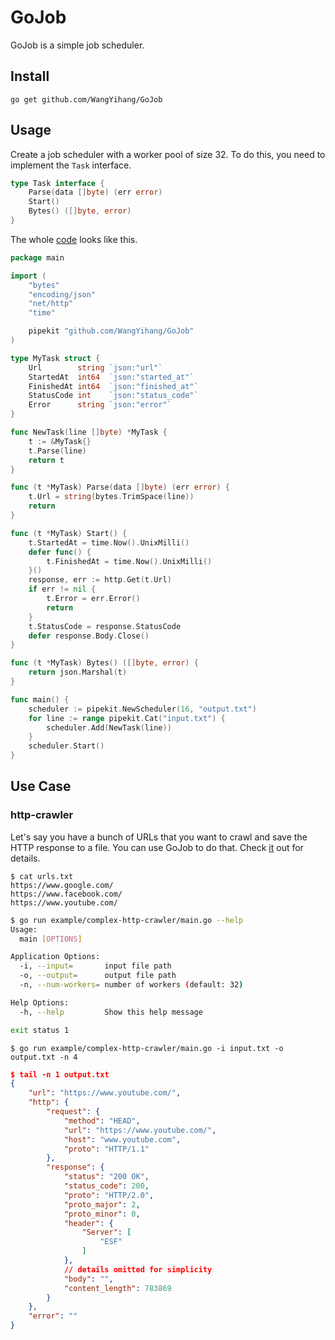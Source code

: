 # GoJob

GoJob is a simple job scheduler.

## Install

```
go get github.com/WangYihang/GoJob
```

## Usage

Create a job scheduler with a worker pool of size 32. To do this, you need to implement the `Task` interface.

```go
type Task interface {
	Parse(data []byte) (err error)
	Start()
	Bytes() ([]byte, error)
}
```

The whole [code](./example/simple-http-crawler/) looks like this.

```go
package main

import (
	"bytes"
	"encoding/json"
	"net/http"
	"time"

	pipekit "github.com/WangYihang/GoJob"
)

type MyTask struct {
	Url        string `json:"url"`
	StartedAt  int64  `json:"started_at"`
	FinishedAt int64  `json:"finished_at"`
	StatusCode int    `json:"status_code"`
	Error      string `json:"error"`
}

func NewTask(line []byte) *MyTask {
	t := &MyTask{}
	t.Parse(line)
	return t
}

func (t *MyTask) Parse(data []byte) (err error) {
	t.Url = string(bytes.TrimSpace(line))
	return
}

func (t *MyTask) Start() {
	t.StartedAt = time.Now().UnixMilli()
	defer func() {
		t.FinishedAt = time.Now().UnixMilli()
	}()
	response, err := http.Get(t.Url)
	if err != nil {
		t.Error = err.Error()
		return
	}
	t.StatusCode = response.StatusCode
	defer response.Body.Close()
}

func (t *MyTask) Bytes() ([]byte, error) {
	return json.Marshal(t)
}

func main() {
	scheduler := pipekit.NewScheduler(16, "output.txt")
	for line := range pipekit.Cat("input.txt") {
		scheduler.Add(NewTask(line))
	}
	scheduler.Start()
}
```

## Use Case

### http-crawler

Let's say you have a bunch of URLs that you want to crawl and save the HTTP response to a file. You can use GoJob to do that.
Check [it](./example/complex-http-crawler/) out for details.

```
$ cat urls.txt
https://www.google.com/
https://www.facebook.com/
https://www.youtube.com/
```

```bash
$ go run example/complex-http-crawler/main.go --help                         
Usage:
  main [OPTIONS]

Application Options:
  -i, --input=       input file path
  -o, --output=      output file path
  -n, --num-workers= number of workers (default: 32)

Help Options:
  -h, --help         Show this help message

exit status 1
```

```
$ go run example/complex-http-crawler/main.go -i input.txt -o output.txt -n 4
```

```json
$ tail -n 1 output.txt
{
    "url": "https://www.youtube.com/",
    "http": {
        "request": {
            "method": "HEAD",
            "url": "https://www.youtube.com/",
            "host": "www.youtube.com",
            "proto": "HTTP/1.1"
        },
        "response": {
            "status": "200 OK",
            "status_code": 200,
            "proto": "HTTP/2.0",
            "proto_major": 2,
            "proto_minor": 0,
            "header": {
                "Server": [
                    "ESF"
                ]
            },
            // details omitted for simplicity
            "body": "",
            "content_length": 783869
        }
    },
    "error": ""
}
```